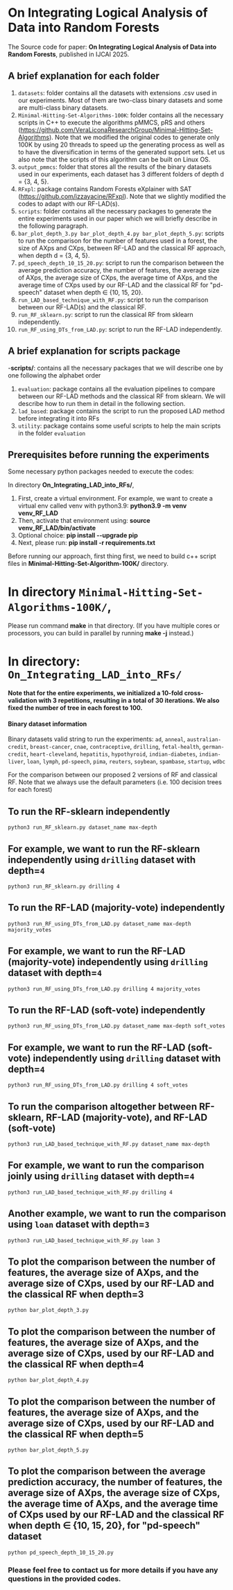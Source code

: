 # On Integrating Logical Analysis of Data into Random Forests
The Source code for paper: **On Integrating Logical Analysis of Data into Random Forests**, published in IJCAI 2025.


## A brief explanation for each folder
1. `datasets`: folder contains all the datasets with extensions .csv used in our experiments. Most of them are two-class binary datasets and some are multi-class binary datasets.
2. `Minimal-Hitting-Set-Algorithms-100K`: folder contains all the necessary scripts in C++ to execute the algorithms pMMCS, pRS and others (https://github.com/VeraLiconaResearchGroup/Minimal-Hitting-Set-Algorithms). Note that we modified the original codes to generate only 100K by using 20 threads to speed up the generating process as well as to have the diversification in terms of the generated support sets. Let us also note that the scripts of this algorithm can be built on Linux OS.
3. `output_pmmcs`: folder that stores all the results of the binary datasets used in our experiments, each dataset has 3 different folders of depth d = {3, 4, 5}.
4. `RFxpl`: package contains Random Forests eXplainer with SAT (https://github.com/izzayacine/RFxpl). Note that we slightly modified the codes to adapt with our RF-LAD(s).
5. `scripts`: folder contains all the necessary packages to generate the entire experiments used in our paper which we will briefly describe in the following paragraph.
6. `bar_plot_depth_3.py bar_plot_depth_4.py bar_plot_depth_5.py`: scripts to run the comparison for the number of features used in a forest, the size of AXps and CXps, between RF-LAD and the classical RF approach, when depth d = {3, 4, 5}.
7. `pd_speech_depth_10_15_20.py`: script to run the comparison between the average prediction accuracy, the number of features, the average size of AXps, the average size of CXps, the average time of AXps, and the average time of CXps used by our RF-LAD and the classical RF for "pd-speech" dataset when depth ∈ {10, 15, 20}.
8. `run_LAD_based_technique_with_RF.py`: script to run the comparison between our RF-LAD(s) and the classical RF.
9. `run_RF_sklearn.py`: script to run the classical RF from sklearn independently.
10. `run_RF_using_DTs_from_LAD.py`: script to run the RF-LAD independently.

## A brief explanation for scripts package
-**scripts/**: contains all the necessary packages that we will describe one by one following the alphabet order

1. `evaluation`: package contains all the evaluation pipelines to compare between our RF-LAD methods and the classical RF from sklearn. We will describe how to run them in detail in the following section.
2. `lad_based`: package contains the script to run the proposed LAD method before integrating it into RFs
3. `utility`: package contains some useful scripts to help the main scripts in the folder `evaluation`


## Prerequisites before running the experiments
Some necessary python packages needed to execute the codes:

In directory **On_Integrating_LAD_into_RFs/**, 

1. First, create a virtual environment. For example, we want to create a virtual env called venv with python3.9: **python3.9 -m venv venv_RF_LAD**
2. Then, activate that environment using: **source venv_RF_LAD/bin/activate**
3. Optional choice: **pip install --upgrade pip**
4. Next, please run: **pip install -r requirements.txt**

Before running our approach, first thing first, we need to build c++ script files in **Minimal-Hitting-Set-Algorithm-100K/** directory.

# In directory `Minimal-Hitting-Set-Algorithms-100K/`,

Please run command **make** in that directory. (If you have multiple cores or processors, you can build in parallel by running **make -j** instead.)

# In directory: `On_Integrating_LAD_into_RFs/`

#### Note that for the entire experiments, we initialized a 10-fold cross-validation with 3 repetitions, resulting in a total of 30 iterations. We also fixed the number of tree in each forest to 100.

#### Binary dataset information

Binary datasets valid string to run the experiments: 
`ad`, `anneal`, `australian-credit`, `breast-cancer`, `cnae`, `contraceptive`, `drilling`, `fetal-health`, `german-credit`, `heart-cleveland`, `hepatitis`, `hypothyroid`, `indian-diabetes`, `indian-liver`, `loan`, `lymph`, `pd-speech`, `pima`, `reuters`, `soybean`, `spambase`, `startup`, `wdbc`

For the comparison between our proposed 2 versions of RF and classical RF. Note that we always use the default parameters (i.e. 100 decision trees for each forest)

## To run the RF-sklearn independently

    python3 run_RF_sklearn.py dataset_name max-depth

## For example, we want to run the RF-sklearn independently using `drilling` dataset with depth=`4`
    
    python3 run_RF_sklearn.py drilling 4

## To run the RF-LAD (majority-vote) independently

    python3 run_RF_using_DTs_from_LAD.py dataset_name max-depth majority_votes

## For example, we want to run the RF-LAD (majority-vote) independently using `drilling` dataset with depth=`4`
    
    python3 run_RF_using_DTs_from_LAD.py drilling 4 majority_votes

## To run the RF-LAD (soft-vote) independently

    python3 run_RF_using_DTs_from_LAD.py dataset_name max-depth soft_votes

## For example, we want to run the RF-LAD (soft-vote) independently using `drilling` dataset with depth=`4`
    
    python3 run_RF_using_DTs_from_LAD.py drilling 4 soft_votes


## To run the comparison altogether between RF-sklearn, RF-LAD (majority-vote), and RF-LAD (soft-vote)

    python3 run_LAD_based_technique_with_RF.py dataset_name max-depth


## For example, we want to run the comparison joinly using `drilling` dataset with depth=`4`

    python3 run_LAD_based_technique_with_RF.py drilling 4

## Another example, we want to run the comparison using `loan` dataset with depth=`3`

    python3 run_LAD_based_technique_with_RF.py loan 3

## To plot the comparison between the number of features, the average size of AXps, and the average size of CXps, used by our RF-LAD and the classical RF when depth=3

    python bar_plot_depth_3.py

## To plot the comparison between the number of features, the average size of AXps, and the average size of CXps, used by our RF-LAD and the classical RF when depth=4

    python bar_plot_depth_4.py

## To plot the comparison between the number of features, the average size of AXps, and the average size of CXps, used by our RF-LAD and the classical RF when depth=5

    python bar_plot_depth_5.py


## To plot the comparison between the average prediction accuracy, the number of features, the average size of AXps, the average size of CXps, the average time of AXps, and the average time of CXps used by our RF-LAD and the classical RF when depth ∈ {10, 15, 20}, for "pd-speech" dataset

    python pd_speech_depth_10_15_20.py

### Please feel free to contact us for more details if you have any questions in the provided codes.
